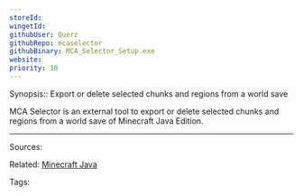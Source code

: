 ```yaml
---
storeId: 
wingetId: 
githubUser: Querz
githubRepo: mcaselector
githubBinary: MCA_Selector_Setup.exe
website: 
priority: 10
---
```


Synopsis:: Export or delete selected chunks and regions from a world save

MCA Selector is an external tool to export or delete selected chunks and regions from a world save of Minecraft Java Edition.

---


Sources:

Related:
[Minecraft Java](Minecraft%20Java.md)

Tags: